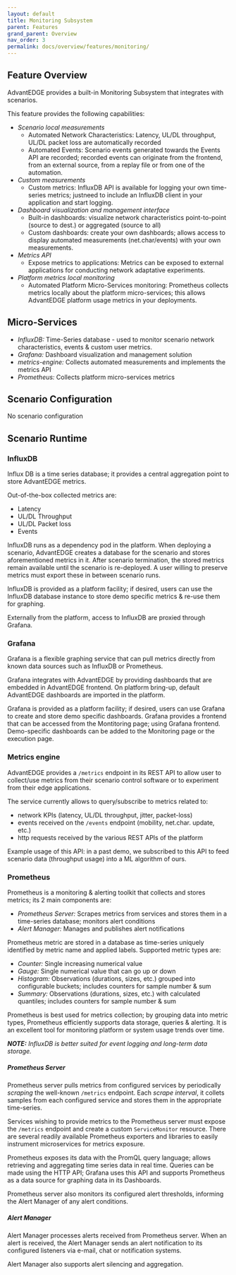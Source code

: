 ```yaml
---
layout: default
title: Monitoring Subsystem
parent: Features
grand_parent: Overview
nav_order: 3
permalink: docs/overview/features/monitoring/
---
```


## Feature Overview
AdvantEDGE provides a built-in Monitoring Subsystem that integrates with scenarios.

This feature provides the following capabilities:

- _Scenario local measurements_
  - Automated Network Characteristics: Latency, UL/DL throughput, UL/DL packet loss are automatically recorded
  - Automated Events: Scenario events generated towards the Events API are recorded; recorded events can originate from the frontend, from an external source, from a replay file or from one of the automation.
- _Custom measurements_
  - Custom metrics: InfluxDB API is available for logging your own time-series metrics; justneed to include an InfluxDB client in your application and start logging.
- _Dashboard visualization and management interface_
  - Built-in dashboards: visualize network characteristics point-to-point (source to dest.) or aggregated (source to all)
  - Custom dashboards: create your own dashboards; allows access to display automated measurements (net.char/events) with your own measurements.
- _Metrics API_
  - Expose metrics to applications: Metrics can be exposed to external applications for conducting network adaptative experiments.
- _Platform metrics local monitoring_
  - Automated Platform Micro-Services monitoring: Prometheus collects metrics locally about the platform micro-services; this allows AdvantEDGE platform usage metrics in your deployments.

## Micro-Services
- _InfluxDB:_ Time-Series database - used to monitor scenario network characteristics, events & custom user metrics.
- _Grafana:_ Dashboard visualization and management solution
- _metrics-engine:_ Collects automated measurements and implements the metrics API
- _Prometheus:_ Collects platform micro-services metrics

## Scenario Configuration
No scenario configuration

## Scenario Runtime
### InfluxDB
Influx DB is a time series database; it provides a central aggregation point to store AdvantEDGE metrics.

Out-of-the-box collected metrics are:
- Latency
- UL/DL Throughput
- UL/DL Packet loss
- Events

InfluxDB runs as a dependency pod in the platform.
When deploying a scenario, AdvantEDGE creates a database for the scenario and stores aforementioned metrics in it.
After scenario termination, the stored metrics remain available until the scenario is re-deployed.
A user willing to preserve metrics must export these in between scenario runs.

InfluxDB is provided as a platform facility; if desired, users can use the InfluxDB database instance to store demo specific metrics & re-use them for graphing.

Externally from the platform, access to InfluxDB are proxied through Grafana.

### Grafana
Grafana is a flexible graphing service that can pull metrics directly from known data sources such as InfluxDB or Prometheus.

Grafana integrates with AdvantEDGE by providing dashboards that are embedded in AdvantEDGE frontend.
On platform bring-up, default AdvantEDGE dashboards are imported in the platform.

Grafana is provided as a platform facility; if desired, users can use Grafana to create and store demo specific dashboards.
Grafana provides a frontend that can be accessed from the Montitoring page; using Grafana frontend.
Demo-specific dashboards can be added to the Monitoring page or the execution page.

### Metrics engine
AdvantEDGE provides a `/metrics` endpoint in its REST API to allow user to collect/use metrics from their scenario control software or to experiment from their edge applications.

The service currently allows to query/subscribe to metrics related to:
- network KPIs (latency, UL/DL throughput, jitter, packet-loss)
- events received on the `/events` endpoint (mobility, net.char. update, etc.)
- http requests received by the various REST APIs of the platform

Example usage of this API: in a past demo, we subscribed to this API to feed scenario data (throughput usage) into a ML algorithm of ours.

### Prometheus
Prometheus is a monitoring & alerting toolkit that collects and stores metrics; its 2 main components are:
- _Prometheus Server:_ Scrapes metrics from services and stores them in a time-series database; monitors alert conditions
- _Alert Manager:_ Manages and publishes alert notifications

Prometheus metric are stored in a database as time-series uniquely identified by metric name and applied labels. Supported metric types are:
- _Counter:_ Single increasing numerical value
- _Gauge:_ Single numerical value that can go up or down
- _Histogram:_ Observations (durations, sizes, etc.) grouped into configurable buckets; includes counters for sample number & sum
- _Summary:_ Observations (durations, sizes, etc.) with calculated quantiles; includes counters for sample number & sum

Prometheus is best used for metrics collection; by grouping data into metric types, Prometheus efficiently supports data storage, queries & alerting. It is an excellent tool for monitoring platform or system usage trends over time.

_**NOTE:** InfluxDB is better suited for event logging and long-term data storage._

##### Prometheus Server
Prometheus server pulls metrics from configured services by periodically _scraping_ the well-known `/metrics` endpoint. Each _scrape interval_, it collets samples from each configured service and stores them in the appropriate time-series.

Services wishing to provide metrics to the Prometheus server must expose the `/metrics` endpoint and create a custom `ServiceMonitor` resource. There are several readily available Prometheus exporters and libraries to easily instrument microservices for metrics exposure.

Prometheus exposes its data with the PromQL query language; allows retrieving and aggregating time series data in real time. Queries can be made using the HTTP API; Grafana uses this API and supports Prometheus as a data source for graphing data in its Dashboards.

Prometheus server also monitors its configured alert thresholds, informing the Alert Manager of any alert conditions.

##### Alert Manager
Alert Manager processes alerts received from Prometheus server. When an alert is received, the Alert Manager sends an alert notification to its configured listeners via e-mail, chat or notification systems.

Alert Manager also supports alert silencing and aggregation.

